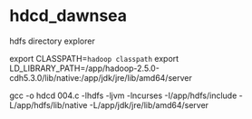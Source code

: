 # hdcd_dawnsea
hdfs directory explorer

export CLASSPATH=`hadoop classpath`
export LD_LIBRARY_PATH=/app/hadoop-2.5.0-cdh5.3.0/lib/native:/app/jdk/jre/lib/amd64/server 


gcc -o hdcd 004.c -lhdfs -ljvm -lncurses -I/app/hdfs/include -L/app/hdfs/lib/native -L/app/jdk/jre/lib/amd64/server

 
